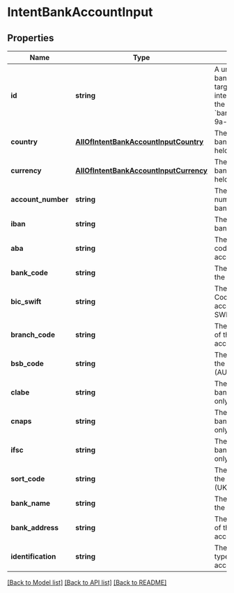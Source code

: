# IntentBankAccountInput

## Properties
Name | Type | Description | Notes
------------ | ------------- | ------------- | -------------
**id** | **string** | A unique ID of a bank account to target for this intent.  A string in the format: &#x60;bank_account_[0-9a-z]&#x60;. | [optional] 
**country** | [**AllOfIntentBankAccountInputCountry**](AllOfIntentBankAccountInputCountry.md) | The country the bank account is held in. | [optional] 
**currency** | [**AllOfIntentBankAccountInputCurrency**](AllOfIntentBankAccountInputCurrency.md) | The currency the bank account is held in. | [optional] 
**account_number** | **string** | The account number of the bank account. | [optional] 
**iban** | **string** | The IBAN of the bank account. | [optional] 
**aba** | **string** | The ABA routing code of the bank account (US only). | [optional] 
**bank_code** | **string** | The Bank Code of the bank account. | [optional] 
**bic_swift** | **string** | The Bank Identifier Code of the bank account on the SWIFT network. | [optional] 
**branch_code** | **string** | The Branch Code of the bank account. | [optional] 
**bsb_code** | **string** | The BSB code of the bank account (AU only). | [optional] 
**clabe** | **string** | The CLABE of the bank account (MX only). | [optional] 
**cnaps** | **string** | The CNAPS of the bank account (CN only). | [optional] 
**ifsc** | **string** | The IFSC of the bank account (IN only). | [optional] 
**sort_code** | **string** | The Sort Code of the bank account (UK only). | [optional] 
**bank_name** | **string** | The Bank Name of the bank account. | [optional] 
**bank_address** | **string** | The Bank Address of the bank account. | [optional] 
**identification** | **string** | The identification type of the bank account (MX only). | [optional] 

[[Back to Model list]](../../README.md#documentation-for-models) [[Back to API list]](../../README.md#documentation-for-api-endpoints) [[Back to README]](../../README.md)

